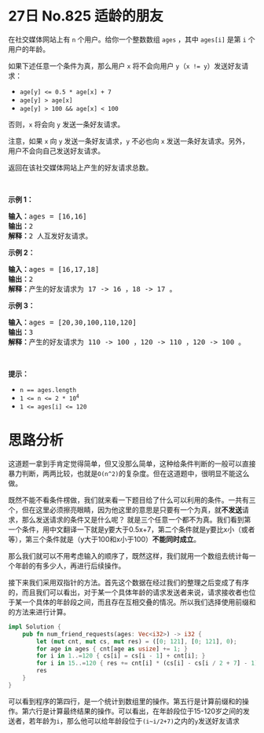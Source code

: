 # 27日 No.825 适龄的朋友 
<div class="content__1Y2H"><div class="notranslate"><p>在社交媒体网站上有 <code>n</code> 个用户。给你一个整数数组 <code>ages</code> ，其中 <code>ages[i]</code> 是第 <code>i</code> 个用户的年龄。</p>

<p>如果下述任意一个条件为真，那么用户 <code>x</code> 将不会向用户 <code>y</code>（<code>x != y</code>）发送好友请求：</p>

<ul>
	<li><code>age[y] &lt;= 0.5 * age[x] + 7</code></li>
	<li><code>age[y] &gt; age[x]</code></li>
	<li><code>age[y] &gt; 100 &amp;&amp; age[x] &lt; 100</code></li>
</ul>

<p>否则，<code>x</code> 将会向 <code>y</code> 发送一条好友请求。</p>

<p>注意，如果 <code>x</code> 向 <code>y</code> 发送一条好友请求，<code>y</code> 不必也向 <code>x</code> 发送一条好友请求。另外，用户不会向自己发送好友请求。</p>

<p>返回在该社交媒体网站上产生的好友请求总数。</p>

<p>&nbsp;</p>

<p><strong>示例 1：</strong></p>

<pre><strong>输入：</strong>ages = [16,16]
<strong>输出：</strong>2
<strong>解释：</strong>2 人互发好友请求。
</pre>

<p><strong>示例 2：</strong></p>

<pre><strong>输入：</strong>ages = [16,17,18]
<strong>输出：</strong>2
<strong>解释：</strong>产生的好友请求为 17 -&gt; 16 ，18 -&gt; 17 。
</pre>

<p><strong>示例 3：</strong></p>

<pre><strong>输入：</strong>ages = [20,30,100,110,120]
<strong>输出：</strong>3
<strong>解释：</strong>产生的好友请求为 110 -&gt; 100 ，120 -&gt; 110 ，120 -&gt; 100 。
</pre>

<p>&nbsp;</p>

<p><strong>提示：</strong></p>

<ul>
	<li><code>n == ages.length</code></li>
	<li><code>1 &lt;= n &lt;= 2 * 10<sup>4</sup></code></li>
	<li><code>1 &lt;= ages[i] &lt;= 120</code></li>
</ul>
</div></div>

# 思路分析
这道题一拿到手肯定觉得简单，但又没那么简单，这种给条件判断的一般可以直接暴力判断，两两比较，也就是`O(n^2)`的复杂度。但在这道题中，很明显不能这么做。

既然不能不看条件楞做，我们就来看一下题目给了什么可以利用的条件。一共有三个，但在这里必须擦亮眼睛，因为他这里的意思是只要有一个为真，就**不发送**请求，那么发送请求的条件又是什么呢？
就是三个任意一个都不为真。我们看到第一个条件，用中文翻译一下就是y要大于0.5x+7，第二个条件就是y要比x小（或者等），第三个条件就是（y大于100和x小于100）**不能同时成立**。

那么我们就可以不用考虑输入的顺序了，既然这样，我们就用一个数组去统计每一个年龄的有多少人，再进行后续操作。

接下来我们采用双指针的方法。首先这个数据在经过我们的整理之后变成了有序的，而且我们可以看出，对于某一个具体年龄的请求发送者来说，请求接收者也位于某一个具体的年龄段之间，而且存在互相交叠的情况。所以我们选择使用前缀和的方法来进行计算。

```rust
impl Solution {
    pub fn num_friend_requests(ages: Vec<i32>) -> i32 {
        let (mut cnt, mut cs, mut res) = ([0; 121], [0; 121], 0);
        for age in ages { cnt[age as usize] += 1; }
        for i in 1..=120 { cs[i] = cs[i - 1] + cnt[i]; }
        for i in 15..=120 { res += cnt[i] * (cs[i] - cs[i / 2 + 7] - 1); }
        res
    }
}
```

可以看到程序的第四行，是一个统计到数组里的操作。第五行是计算前缀和的操作。第六行是计算最终结果的操作。可以看出，在年龄段位于15-120岁之间的发送者，若年龄为`i`，那么他可以给年龄段位于`(i~i/2+7)`之内的`y`发送好友请求
